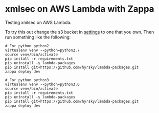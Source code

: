 # xmlsec on AWS Lambda with Zappa

Testing xmlsec on AWS Lambda.

To try this out change the s3 bucket in [settings](./zappa_settings.json) to one that you own. Then run something like the following:

```
# For python python2
virtualenv venv --python=python2.7
source venv/bin/activate
pip install -r requirements.txt
pip uninstall -y lambda-packages
pip install git+https://github.com/hyrsky/lambda-packages.git
zappa deploy dev
```

```
# For python python3
virtualenv venv --python=python3.6
source venv/bin/activate
pip install -r requirements.txt
pip uninstall -y lambda-packages
pip install git+https://github.com/hyrsky/lambda-packages.git
zappa deploy dev
```
